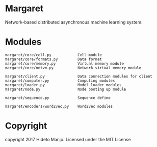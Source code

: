 # Margaret

Network-based distributed asynchronous machine learning system.

# Modules
	
	margaret/core/cell.py            Cell module
	margaret/core/formats.py         Data format
	margaret/core/memory.py          Virtual memory module
	margaret/core/netvm.py           Network virtual memory module

	margaret/client.py               Data connection modules for client
	margaret/computer.py             Computing modules
	margaret/loader.py               Model loader modules
	margaret/node.py                 Node booting up module

	margaret/sequence.py        	 Sequence define

	margaret/encoders/word2vec.py    Word2vec modules

# Copyright

copyright 2017 Hideto Manjo.
Licensed under the MIT License
